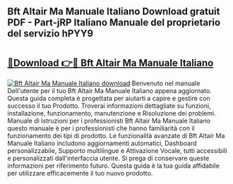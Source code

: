 ## Bft Altair Ma Manuale Italiano Download gratuit PDF - Part-jRP Italiano Manuale del proprietario del servizio hPYY9

# <h2><a href="http://df94jp5.blite.top/?on=Bft+Altair+Ma+Manuale+Italiano">🔗Download 👉🔴 Bft Altair Ma Manuale Italiano</a></h2>

[![Bft Altair Ma Manuale Italiano download](https://i.imgur.com/lujVjoI.png)](http://df94jp5.blite.top/?on=Bft+Altair+Ma+Manuale+Italiano)
Benvenuto nel manuale Dell'utente per il tuo Bft Altair Ma Manuale Italiano appena aggiornato. Questa guida completa è progettata per aiutarti a capire e gestire con successo il tuo Prodotto. Troverai informazioni dettagliate su funzioni, installazione, funzionamento, manutenzione e Risoluzione dei problemi. Manuale di Istruzioni per i professionisti Bft Altair Ma Manuale Italiano questo manuale è per i professionisti che hanno familiarità con il funzionamento dei tipi di prodotto. Le funzionalità avanzate di Bft Altair Ma Manuale Italiano includono aggiornamenti automatici, Dashboard personalizzabile, Supporto multilingue e Attivazione Vocale, tutti accessibili e personalizzati dall'interfaccia utente. Si prega di conservare queste informazioni per riferimento futuro. Questa guida è la tua guida affidabile per utilizzare efficacemente il tuo nuovo prodotto.
